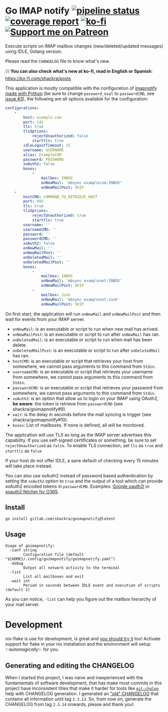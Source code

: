 # Go IMAP notify [![pipeline status](https://gitlab.com/shackra/goimapnotify/badges/master/pipeline.svg)](https://gitlab.com/shackra/goimapnotify/commits/master) [![coverage report](https://gitlab.com/shackra/goimapnotify/badges/master/coverage.svg)](https://gitlab.com/shackra/goimapnotify/commits/master) [![ko-fi](https://ko-fi.com/img/githubbutton_sm.svg)](https://ko-fi.com/K3K1XEZCQ) [![Support me on Patreon](https://img.shields.io/endpoint.svg?url=https%3A%2F%2Fshieldsio-patreon.vercel.app%2Fapi%3Fusername%3Dshackra%26type%3Dpatrons&style=flat)](https://patreon.com/shackra)

Execute scripts on IMAP mailbox changes (new/deleted/updated messages) using IDLE, Golang version.

Please read the `CHANGELOG` file to know what's new.

🗊 **You can also check what's new at ko-fi, read in English or Spanish**: https://ko-fi.com/shackra/posts

This application is mostly compatible with the configuration of [imapnotify made with Python](https://github.com/a-sk/python-imapnotify) (be sure to change `password_eval` to `passwordCMD`, see [issue #3](https://gitlab.com/shackra/goimapnotify/issues/3)), the following are all options available for the configuration:

```yaml
configurations:
    -
        host: example.com
        port: 143
        tls: true
        tlsOptions:
            rejectUnauthorized: false
            starttls: true
        idleLogoutTimeout: 15
        username: USERNAME
        alias: ExampleCOM
        password: PASSWORD
        xoAuth2: false
        boxes:
            -
                mailbox: INBOX
                onNewMail: 'mbsync examplecom:INBOX'
                onNewMailPost: SKIP
    -
        hostCMD: COMMAND_TO_RETRIEVE_HOST
        port: 993
        tls: true
        tlsOptions:
            rejectUnauthorized: true
            starttls: true
        username: ''
        usernameCMD: ''
        password: ''
        passwordCMD: ''
        xoAuth2: false
        onNewMail: ''
        onNewMailPost: ''
        onDeletedMail: ''
        onDeletedMailPost: ''
        boxes:
            -
                mailbox: INBOX
                onNewMail: 'mbsync examplenet:INBOX'
                onNewMailPost: SKIP
            -
                mailbox: Junk
                onNewMail: 'mbsync examplenet:Junk'
                onNewMailPost: SKIP
```

On first start, the application will run `onNewMail` and `onNewMailPost` and then wait for events from your IMAP server.

- `onNewMail`: is an executable or script to run when new mail has arrived.
- `onNewMailPost`: is an executable or script to run after `onNewMail` has ran.
- `onDeletedMail`: is an executable or script to run when mail has been delete.
- `onDeletedMailPost`: is an executable or script to run after `onDeletedMail` has ran.
- `hostCMD`: is an executable or script that retrieves your host from somewhere, we cannot pass arguments to this command from `Stdin`.
- `usernameCMD`: is an executable or script that retrieves your username from somewhere, we cannot pass arguments to this command from `Stdin`.
- `passwordCMD`: is an executable or script that retrieves your password from somewhere, we cannot pass arguments to this command from `Stdin`.
- `xoAuth2`: is an option that allow us to login on your IMAP using OAuth2, **be aware**: the token is retrieve from `passwordCMD` (see shackra/goimapnotify#9).
- `wait`: is the delay in seconds before the mail syncing is trigger (see shackra/goimapnotify#10).
- `boxes`: List of mailboxes. If none is defined, all will be monitored.

The application will use TLS as long as the IMAP server advertises this capability. If you use self-signed certificates or something, be sure to set `rejectUnauthorized` as `false`.
To enable TLS connection, set `tls` as `true` and `starttls` as `false`

If your host do not offer IDLE, a sane default of checking every 15 minutes will take place instead.

You can also use xoAuth2 instead of password based authentication by setting the `xoAuth2` option to `true` and the output of a tool which can provide xoAuth2 encoded tokens in `passwordCMD`. Examples: [Google oauth2l](https://github.com/google/oauth2l) or [xoauth2 fetcher for O365](https://github.com/harishkrupo/oauth2ms).

## Install

    go install gitlab.com/shackra/goimapnotify@latest

## Usage

    Usage of goimapnotify:
      -conf string
            Configuration file (default "${HOME}/.config/goimapnotify/goimapnotify.yaml")
      -debug
            Output all network activity to the terminal
      -list
            List all mailboxes and exit
      -wait int
            Period in seconds between IDLE event and execution of scripts (default 1)

As you can notice, `-list` can help you figure out the mailbox hierarchy of your mail server.

# Development
nix-flake is use for development, is great and [you should try it](https://github.com/DeterminateSystems/nix-installer?tab=readme-ov-file#the-determinate-nix-installer) too! Activate support for flake in your nix installation and the environment will setup ✨*automagically*✨ for you.

## Generating and editing the CHANGELOG
When I started this project, I was naive and inexperienced with the fundamentals of software development, that has make most commits in this project have inconsistent titles that make it harder for tools like [`git-chglog`](https://github.com/git-chglog/git-chglog) help with CHANGELOG generation. I generated an ["old" CHANGELOG](./CHANGELOG_old.md) that contains all information until tag `2.3.13`. So, from now on, generate the CHANGELOG from tag `2.3.14` onwards, please and thank you!.
